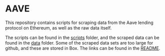 # AAVE

This repository contains scripts for scraping data from the Aave lending protocol on Ethereum, as well as the raw data itself.

The scripts can be found in the [scripts](scripts) folder, and the scraped data can be found in the [data](data) folder.  Some of the scraped data sets are too large for github, and these are stored in Box.  The links can be found in the [README](data/README.md).



